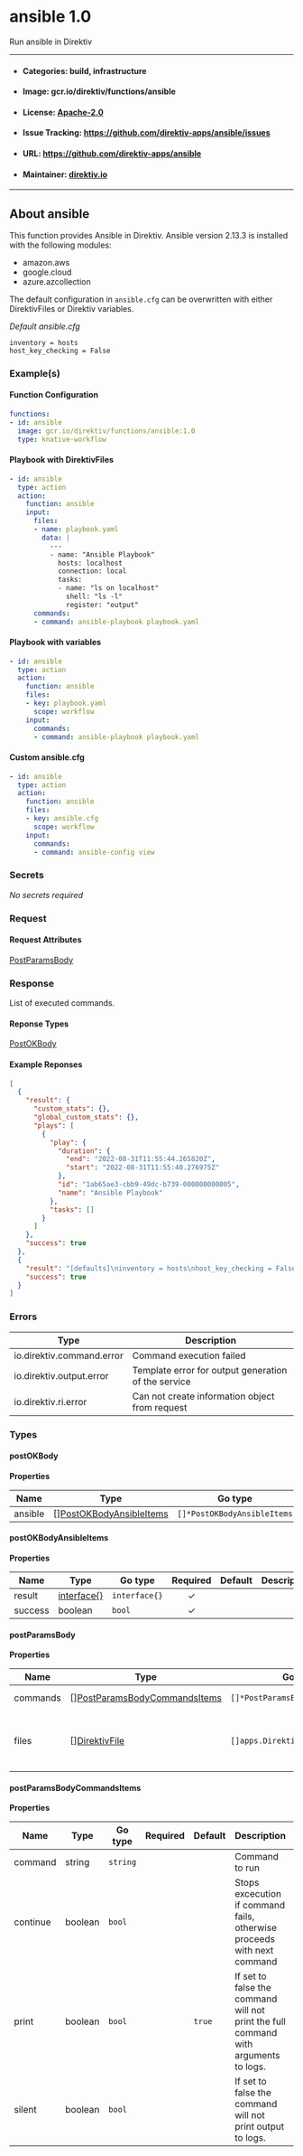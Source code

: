 
# ansible 1.0

Run ansible in Direktiv

---
- #### Categories: build, infrastructure
- #### Image: gcr.io/direktiv/functions/ansible 
- #### License: [Apache-2.0](https://www.apache.org/licenses/LICENSE-2.0)
- #### Issue Tracking: https://github.com/direktiv-apps/ansible/issues
- #### URL: https://github.com/direktiv-apps/ansible
- #### Maintainer: [direktiv.io](https://www.direktiv.io) 
---

## About ansible

This function provides Ansible in Direktiv. Ansible version 2.13.3 is installed with the following modules:
- amazon.aws
- google.cloud
- azure.azcollection

The default configuration in `ansible.cfg` can be overwritten with either DirektivFiles or Direktiv variables.

*Default ansible.cfg*
``` [defaults]
inventory = hosts
host_key_checking = False
``` 

### Example(s)
  #### Function Configuration
```yaml
functions:
- id: ansible
  image: gcr.io/direktiv/functions/ansible:1.0
  type: knative-workflow
```
   #### Playbook with DirektivFiles
```yaml
- id: ansible
  type: action
  action:
    function: ansible
    input: 
      files: 
      - name: playbook.yaml
        data: |
          ---
          - name: "Ansible Playbook"
            hosts: localhost
            connection: local 
            tasks:
            - name: "ls on localhost"
              shell: "ls -l"
              register: "output"
      commands:
      - command: ansible-playbook playbook.yaml
```
   #### Playbook with variables
```yaml
- id: ansible
  type: action
  action:
    function: ansible
    files: 
    - key: playbook.yaml
      scope: workflow
    input:
      commands:
      - command: ansible-playbook playbook.yaml
```
   #### Custom ansible.cfg
```yaml
- id: ansible
  type: action
  action:
    function: ansible
    files: 
    - key: ansible.cfg
      scope: workflow
    input:
      commands:
      - command: ansible-config view
```

   ### Secrets


*No secrets required*







### Request



#### Request Attributes
[PostParamsBody](#post-params-body)

### Response
  List of executed commands.
#### Reponse Types
    
  

[PostOKBody](#post-o-k-body)
#### Example Reponses
    
```json
[
  {
    "result": {
      "custom_stats": {},
      "global_custom_stats": {},
      "plays": [
        {
          "play": {
            "duration": {
              "end": "2022-08-31T11:55:44.265820Z",
              "start": "2022-08-31T11:55:40.276975Z"
            },
            "id": "1ab65ae3-cbb9-49dc-b739-000000000005",
            "name": "Ansible Playbook"
          },
          "tasks": []
        }
      ]
    },
    "success": true
  },
  {
    "result": "[defaults]\ninventory = hosts\nhost_key_checking = False",
    "success": true
  }
]
```

### Errors
| Type | Description
|------|---------|
| io.direktiv.command.error | Command execution failed |
| io.direktiv.output.error | Template error for output generation of the service |
| io.direktiv.ri.error | Can not create information object from request |


### Types
#### <span id="post-o-k-body"></span> postOKBody

  



**Properties**

| Name | Type | Go type | Required | Default | Description | Example |
|------|------|---------|:--------:| ------- |-------------|---------|
| ansible | [][PostOKBodyAnsibleItems](#post-o-k-body-ansible-items)| `[]*PostOKBodyAnsibleItems` |  | |  |  |


#### <span id="post-o-k-body-ansible-items"></span> postOKBodyAnsibleItems

  



**Properties**

| Name | Type | Go type | Required | Default | Description | Example |
|------|------|---------|:--------:| ------- |-------------|---------|
| result | [interface{}](#interface)| `interface{}` | ✓ | |  |  |
| success | boolean| `bool` | ✓ | |  |  |


#### <span id="post-params-body"></span> postParamsBody

  



**Properties**

| Name | Type | Go type | Required | Default | Description | Example |
|------|------|---------|:--------:| ------- |-------------|---------|
| commands | [][PostParamsBodyCommandsItems](#post-params-body-commands-items)| `[]*PostParamsBodyCommandsItems` |  | `[{"command":"echo Hello"}]`| Array of commands. |  |
| files | [][DirektivFile](#direktiv-file)| `[]apps.DirektivFile` |  | | File to create before running commands. |  |


#### <span id="post-params-body-commands-items"></span> postParamsBodyCommandsItems

  



**Properties**

| Name | Type | Go type | Required | Default | Description | Example |
|------|------|---------|:--------:| ------- |-------------|---------|
| command | string| `string` |  | | Command to run |  |
| continue | boolean| `bool` |  | | Stops excecution if command fails, otherwise proceeds with next command |  |
| print | boolean| `bool` |  | `true`| If set to false the command will not print the full command with arguments to logs. |  |
| silent | boolean| `bool` |  | | If set to false the command will not print output to logs. |  |

 
